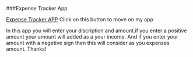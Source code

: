###Expense Tracker App

[Expense Tracker APP](http://expensetrackerapphasnat.surge.sh/) Click on this button to move on my app

In this app you will enter your discription and amount.if you enter a positive amount your amount will added as a your income.
And if you enter your amount with a negetive sign then this will consider as you expenses amount.
Thanks!
